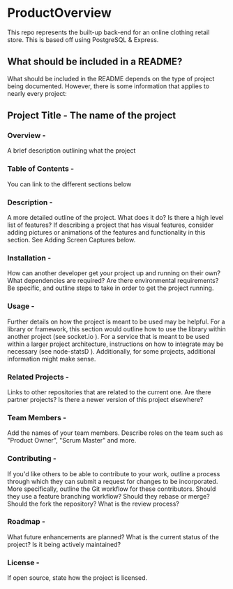 # ProductOverview

This repo represents the built-up back-end for an online clothing retail store. This is based off using PostgreSQL & Express. 

## What should be included in a README?
What should be included in the README depends on the type of project being documented. However, there is some information that applies to nearly every project:

## Project Title - The name of the project
### Overview - 
A brief description outlining what the project
### Table of Contents - 
You can link to the different sections below
### Description - 
A more detailed outline of the project. What does it do? Is there a high level list of features? If describing a project that has visual features, consider adding pictures or animations of the features and functionality in this section. See Adding Screen Captures below.
### Installation - 
How can another developer get your project up and running on their own? What dependencies are required? Are there environmental requirements? Be specific, and outline steps to take in order to get the project running.
### Usage - 
Further details on how the project is meant to be used may be helpful. For a library or framework, this section would outline how to use the library within another project (see socket.io  ). For a service that is meant to be used within a larger project architecture, instructions on how to integrate may be necessary (see node-statsD  ).
Additionally, for some projects, additional information might make sense.

### Related Projects - 
Links to other repositories that are related to the current one. Are there partner projects? Is there a newer version of this project elsewhere?
### Team Members - 
Add the names of your team members. Describe roles on the team such as "Product Owner", "Scrum Master" and more.
### Contributing - 
If you'd like others to be able to contribute to your work, outline a process through which they can submit a request for changes to be incorporated. More specifically, outline the Git workflow for these contributors. Should they use a feature branching workflow? Should they rebase or merge? Should the fork the repository? What is the review process?
### Roadmap - 
What future enhancements are planned? What is the current status of the project? Is it being actively maintained?
### License - 
If open source, state how the project is licensed.
